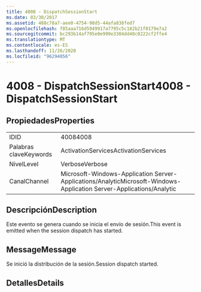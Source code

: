 ```yaml
---
title: 4008 - DispatchSessionStart
ms.date: 03/30/2017
ms.assetid: 488c78a7-aee0-4754-98d5-44afa838fed7
ms.openlocfilehash: f85aaa716d5949917a7795c5c182b21f0179e7a2
ms.sourcegitcommit: bc293b14af795e0e999e3304dd40c0222cf2ffe4
ms.translationtype: MT
ms.contentlocale: es-ES
ms.lasthandoff: 11/26/2020
ms.locfileid: "96294056"
---
```

# <a name="4008---dispatchsessionstart"></a><span data-ttu-id="f2f25-102">4008 - DispatchSessionStart</span><span class="sxs-lookup"><span data-stu-id="f2f25-102">4008 - DispatchSessionStart</span></span>

## <a name="properties"></a><span data-ttu-id="f2f25-103">Propiedades</span><span class="sxs-lookup"><span data-stu-id="f2f25-103">Properties</span></span>  
  
|||  
|-|-|  
|<span data-ttu-id="f2f25-104">ID</span><span class="sxs-lookup"><span data-stu-id="f2f25-104">ID</span></span>|<span data-ttu-id="f2f25-105">4008</span><span class="sxs-lookup"><span data-stu-id="f2f25-105">4008</span></span>|  
|<span data-ttu-id="f2f25-106">Palabras clave</span><span class="sxs-lookup"><span data-stu-id="f2f25-106">Keywords</span></span>|<span data-ttu-id="f2f25-107">ActivationServices</span><span class="sxs-lookup"><span data-stu-id="f2f25-107">ActivationServices</span></span>|  
|<span data-ttu-id="f2f25-108">Nivel</span><span class="sxs-lookup"><span data-stu-id="f2f25-108">Level</span></span>|<span data-ttu-id="f2f25-109">Verbose</span><span class="sxs-lookup"><span data-stu-id="f2f25-109">Verbose</span></span>|  
|<span data-ttu-id="f2f25-110">Canal</span><span class="sxs-lookup"><span data-stu-id="f2f25-110">Channel</span></span>|<span data-ttu-id="f2f25-111">Microsoft-Windows-Application Server-Applications/Analytic</span><span class="sxs-lookup"><span data-stu-id="f2f25-111">Microsoft-Windows-Application Server-Applications/Analytic</span></span>|  
  
## <a name="description"></a><span data-ttu-id="f2f25-112">Descripción</span><span class="sxs-lookup"><span data-stu-id="f2f25-112">Description</span></span>  

 <span data-ttu-id="f2f25-113">Este evento se genera cuando se inicia el envío de sesión.</span><span class="sxs-lookup"><span data-stu-id="f2f25-113">This event is emitted when the session dispatch has started.</span></span>  
  
## <a name="message"></a><span data-ttu-id="f2f25-114">Message</span><span class="sxs-lookup"><span data-stu-id="f2f25-114">Message</span></span>  

 <span data-ttu-id="f2f25-115">Se inició la distribución de la sesión.</span><span class="sxs-lookup"><span data-stu-id="f2f25-115">Session dispatch started.</span></span>  
  
## <a name="details"></a><span data-ttu-id="f2f25-116">Detalles</span><span class="sxs-lookup"><span data-stu-id="f2f25-116">Details</span></span>
